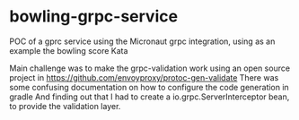 # bowling-grpc-service
POC of a gprc service using the Micronaut grpc integration, using as an example the bowling score Kata

Main challenge was to make the grpc-validation work using an open source project in https://github.com/envoyproxy/protoc-gen-validate 
There was some confusing documentation on how to configure the code generation in gradle
And finding out that I had to create a io.grpc.ServerInterceptor bean, to provide the validation layer.


